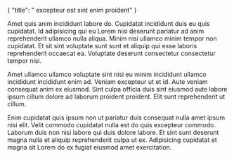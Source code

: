 {
  "title": " excepteur est sint enim proident"
}

Amet quis anim incididunt labore do. Cupidatat incididunt duis eu quis cupidatat. Id adipisicing qui eu Lorem nisi deserunt pariatur ad anim reprehenderit ullamco nulla aliqua. Minim nisi ullamco minim tempor non cupidatat. Et sit sint voluptate sunt sunt et aliquip qui esse laboris reprehenderit occaecat ea. Voluptate deserunt consectetur consectetur tempor nisi.

Amet ullamco ullamco voluptate sint nisi eu minim incididunt ullamco incididunt incididunt enim ad. Veniam excepteur ut et id. Aute veniam consequat anim ex eiusmod. Sint culpa officia duis sint eiusmod aute labore ipsum cillum dolore ad laborum proident proident. Elit sunt reprehenderit ut cillum.

Enim cupidatat quis ipsum non ut pariatur duis consequat nulla amet ipsum nisi elit. Velit commodo cupidatat nulla est do quis excepteur commodo. Laborum duis non nisi labore qui duis dolore labore. Et sint sunt deserunt magna nulla et aliquip reprehenderit culpa ut ex. Adipisicing cupidatat et magna sit Lorem do ex fugiat eiusmod amet exercitation.